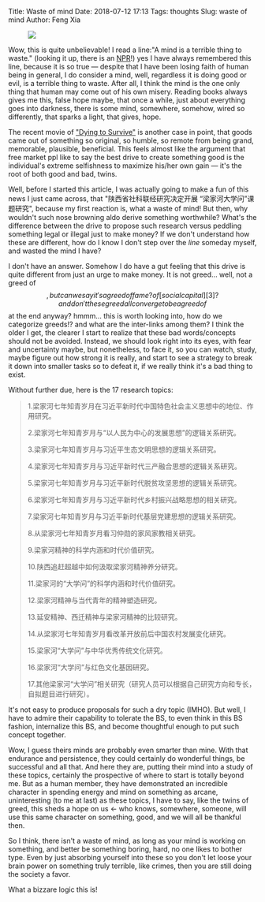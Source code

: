 Title: Waste of mind
Date: 2018-07-12 17:13
Tags: thoughts
Slug: waste of mind
Author: Feng Xia

<figure class="col l3 m6 s12">
  <img src="{{SITEURL}}/images/boomerang.png"/>
</figure>


Wow, this is quite unbelievable! I read a line:"A mind is a terrible
thing to waste." (looking it up, there is an [NPR][1]!) yes I have
always remembered this line, because it is so true &mdash; despite
that I have been losing faith of human being in general, I do consider
a mind, well, regardless it is doing good or evil, is a terrible thing
to waste. After all, I think the mind is the one only thing that human
may come out of his own misery. Reading books always gives me this,
false hope maybe, that once a while, just about everything goes into
darkness, there is some mind, somewhere, somehow, wired so
differently, that sparks a light, that gives, hope.

The recent movie of ["Dying to Survive"][2] is another case in point,
that goods came out of something so original, so humble, so remote
from being grand, memorable, plausible, beneficial. This feels almost
like the argument that free market ppl like to say the best drive to
create something good is the individual's extreme selfishness to
maximize his/her own gain &mdash; it's the root of both good and bad,
twins.

Well, before I started this article, I was actually going to make a
fun of this news I just came across, that "陕西省社科联经研究决定开展
“梁家河大学问”课题研究", because my first reaction is, what a waste of
mind! But then, why wouldn't such nose browning aldo derive something
worthwhile? What's the difference between the drive to propose such
research versus peddling something legal or illegal just to make
money? If we don't understand how these are different, how do I know I
don't step over the _line_ someday myself, and wasted the mind I have?

I don't  have an  answer. Somehow I  do have a  gut feeling  that this
drive is quite  different from just an  urge to make money.  It is not
greed... well, not a greed of $$, but can we say it's a greed of fame?
of [social  capital][3]? and don't  these greed  all converge to  be a
greed of $$ at the end anyway? hmmm... this is worth looking into, how
do we categorize  greeds!? and what are the inter-links  among them? I
think the older I  get, the clearer I start to  realize that these bad
words/concepts should  not be avoided.  Instead, we should  look right
into its  eyes, with fear  and uncertainty maybe, but  nonetheless, to
face it, so  you can watch, study,  maybe figure out how  strong it is
really, and  start to  see a  strategy to break  it down  into smaller
tasks so to defeat it, if we really think it's a bad thing to exist.

Without further due, here is the 17 research topics:

> 1.梁家河七年知青岁月在习近平新时代中国特色社会主义思想中的地位、作用研究。
> 
> 2.梁家河七年知青岁月与“以人民为中心的发展思想”的逻辑关系研究。
> 
> 3.梁家河七年知青岁月与习近平生态文明思想的逻辑关系研究。
> 
> 4.梁家河七年知青岁月与习近平新时代三产融合思想的逻辑关系研究。
> 
> 5.梁家河七年知青岁月与习近平新时代脱贫攻坚思想的逻辑关系研究。
> 
> 6.梁家河七年知青岁月与习近平新时代乡村振兴战略思想的相关研究。
> 
> 7.梁家河七年知青岁月与习近平新时代基层党建思想的逻辑关系研究。
> 
> 8.从梁家河七年知青岁月看习仲勋的家风家教相关研究。
> 
> 9.梁家河精神的科学内涵和时代价值研究。
> 
> 10.陕西追赶超越中如何汲取梁家河精神养分研究。
> 
> 11.梁家河的“大学问”的科学内涵和时代价值研究。
> 
> 12.梁家河精神与当代青年的精神塑造研究。
> 
> 13.延安精神、西迁精神与梁家河精神的比较研究。
> 
> 14.从梁家河七年知青岁月看改革开放前后中国农村发展变化研究。
> 
> 15.梁家河“大学问”与中华优秀传统文化研究。
> 
> 16.梁家河“大学问”与红色文化基因研究。
> 
> 17.其他梁家河“大学问”相关研究（研究人员可以根据自己研究方向和专长，自拟题目进行研究）。
> 

It's not easy to produce proposals for such a dry topic (IMHO). But
well, I have to admire their capability to tolerate the BS, to even
think in this BS fashion, internalize this BS, and become thoughtful
enough to put such concept together.

Wow, I guess theirs minds are probably even smarter than mine. With
that endurance and persistence, they could certainly do wonderful
things, be successful and all that. And here they are, putting their
mind into a study of these topics, certainly the prospective of where
to start is totally beyond me. But as a human member, they have
demonstrated an incredible character in spending energy and mind on
something as arcane, uninteresting (to me at last) as these topics, I
have to say, like the twins of greed, this sheds a hope on us &larr;
who knows, somewhere, someone, will use this same character on
something, good, and we will all be thankful then.

So I think, there isn't a waste of mind, as long as your mind is
working on something, and better be something boring, hard, no one
likes to bother type. Even by just absorbing yourself into these so
you don't let loose your brain power on something truly terrible, like
crimes, then you are still doing the society a favor.

What a bizzare logic this is!

[1]: https://www.npr.org/sections/codeswitch/2013/06/14/191796469/a-mind-is-a-terrible-thing-to
[2]: https://en.wikipedia.org/wiki/Dying_to_Survive
[3]: https://en.wikipedia.org/wiki/Social_capital
